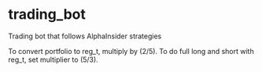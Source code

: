 # trading_bot
Trading bot that follows AlphaInsider strategies

To convert portfolio to reg_t, multiply by (2/5).
To do full long and short with reg_t, set multiplier to (5/3).
